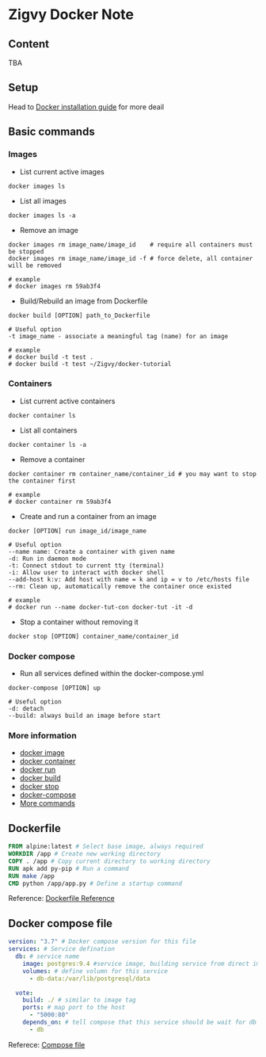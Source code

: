# Zigvy Docker Note

## Content
TBA

## Setup
Head to [Docker installation guide](https://docs.docker.com/install/overview/) for more deail

## Basic commands

### Images
- List current active images
```
docker images ls
```
- List all images
```
docker images ls -a
```
- Remove an image
```
docker images rm image_name/image_id    # require all containers must be stopped
docker images rm image_name/image_id -f # force delete, all container will be removed

# example
# docker images rm 59ab3f4
```
- Build/Rebuild an image from Dockerfile
```
docker build [OPTION] path_to_Dockerfile

# Useful option
-t image_name - associate a meaningful tag (name) for an image

# example
# docker build -t test .
# docker build -t test ~/Zigvy/docker-tutorial
```
### Containers
- List current active containers
```
docker container ls
```
- List all containers
```
docker container ls -a
```
- Remove a container
```
docker container rm container_name/container_id # you may want to stop the container first

# example
# docker container rm 59ab3f4
```
- Create and run a container from an image
```
docker [OPTION] run image_id/image_name

# Useful option
--name name: Create a container with given name
-d: Run in daemon mode
-t: Connect stdout to current tty (terminal)
-i: Allow user to interact with docker shell
--add-host k:v: Add host with name = k and ip = v to /etc/hosts file
--rm: Clean up, automatically remove the container once existed

# example
# docker run --name docker-tut-con docker-tut -it -d
```
- Stop a container without removing it
```
docker stop [OPTION] container_name/container_id
```

### Docker compose
- Run all services defined within the docker-compose.yml
```
docker-compose [OPTION] up

# Useful option
-d: detach
--build: always build an image before start
```

### More information
- [docker image](https://docs.docker.com/engine/reference/commandline/container/)
- [docker container](https://docs.docker.com/engine/reference/commandline/images/)
- [docker run](https://docs.docker.com/engine/reference/commandline/run/)
- [docker build](https://docs.docker.com/engine/reference/commandline/build/)
- [docker stop](https://docs.docker.com/engine/reference/commandline/stop/)
- [docker-compose](https://docs.docker.com/compose/reference/)
- [More commands](https://docs.docker.com/engine/reference/commandline/)

## Dockerfile
```Dockerfile
FROM alpine:latest # Select base image, always required
WORKDIR /app # Create new working directory
COPY . /app # Copy current directory to working directory
RUN apk add py-pip # Run a command
RUN make /app
CMD python /app/app.py # Define a startup command
```

Reference: [Dockerfile Reference](https://docs.docker.com/engine/reference/builder/)

## Docker compose file
```yml
version: "3.7" # Docker compose version for this file
services: # Service defination
  db: # service name
    image: postgres:9.4 #service image, building service from direct image
    volumes: # define volumn for this service
      - db-data:/var/lib/postgresql/data

  vote:
    build: ./ # similar to image tag
    ports: # map port to the host
      - "5000:80"
    depends_on: # tell compose that this service should be wait for db to be started
      - db
```
Referece: [Compose file](https://docs.docker.com/compose/compose-file/)
